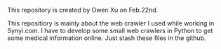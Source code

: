 This repository is created by Owen Xu on Feb.22nd.

This repositiory is mainly about the web crawler I used while working in Synyi.com.
I have to develop some small web crawlers in Python to get some medical information online. Just stash these files in the github.